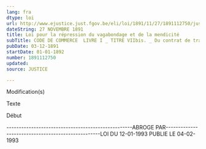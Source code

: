 ```yaml
---
lang: fra
dtype: loi
url: http://www.ejustice.just.fgov.be/eli/loi/1891/11/27/1891112750/justel
dateString: 27 NOVEMBRE 1891
title: Loi pour la répression du vagabondage et de la mendicité
subTitle: CODE DE COMMERCE  LIVRE I _ TITRE VIIbis. _ Du contrat de transport.
pubDate: 03-12-1891
startDate: 01-01-1892
number: 1891112750
updated: 
source: JUSTICE

---
```


 
 Modification(s) 
 
 
 Texte 

 
 

 Début 
 

---------------------------------------------------ABROGE PAR---------------------------------------------------LOI DU 12-01-1993 PUBLIE LE 04-02-1993

